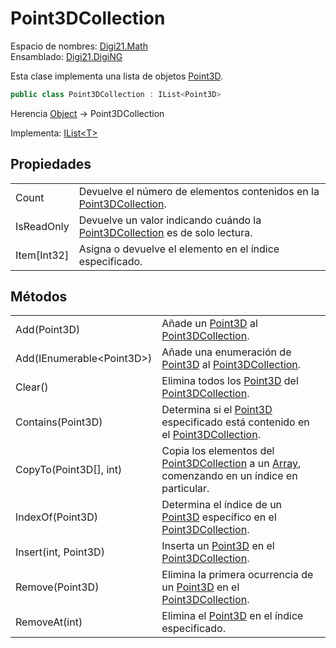 # Point3DCollection

Espacio de nombres: [Digi21.Math](./)  
Ensamblado: [Digi21.DigiNG](../)

Esta clase implementa una lista de objetos [Point3D](point3d.md).

```csharp
public class Point3DCollection : IList<Point3D>
```

Herencia [Object](https://docs.microsoft.com/en-us/dotnet/api/system.object?view=net-5.0) → Point3DCollection

Implementa: [IList&lt;T&gt;](https://docs.microsoft.com/en-us/dotnet/api/system.collections.generic.ilist-1?view=net-5.0)

## Propiedades

|  |  |
| :--- | :--- |
| Count | Devuelve el número de elementos contenidos en la [Point3DCollection](point3dcollection.md). |
| IsReadOnly | Devuelve un valor indicando cuándo la [Point3DCollection](point3dcollection.md) es de solo lectura. |
| Item\[Int32\] | Asigna o devuelve el elemento en el índice especificado. |

## Métodos

|  |  |
| :--- | :--- |
| Add\(Point3D\) | Añade un [Point3D](point3d.md) al [Point3DCollection](point3dcollection.md). |
| Add\(IEnumerable&lt;Point3D&gt;\) | Añade una enumeración de [Point3D](point3d.md) al [Point3DCollection](point3dcollection.md). |
| Clear\(\) | Elimina todos los [Point3D](point3d.md) del [Point3DCollection](point3dcollection.md). |
| Contains\(Point3D\) | Determina si el [Point3D](point3d.md) especificado está contenido en el [Point3DCollection](point3dcollection.md). |
| CopyTo\(Point3D\[\], int\) | Copia los elementos del [Point3DCollection](point3dcollection.md) a un [Array](https://docs.microsoft.com/en-us/dotnet/api/system.array?view=net-5.0), comenzando en un índice en particular. |
| IndexOf\(Point3D\) | Determina el índice de un [Point3D](point3d.md) específico en el [Point3DCollection](point3dcollection.md). |
| Insert\(int, Point3D\) | Inserta un [Point3D](point3d.md) en el [Point3DCollection](point3dcollection.md). |
| Remove\(Point3D\) | Elimina la primera ocurrencia de un [Point3D](point3d.md) en el [Point3DCollection](point3dcollection.md). |
| RemoveAt\(int\) | Elimina el [Point3D](point3d.md) en el índice especificado. |

